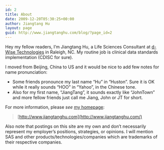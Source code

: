 ```yaml
---
id: 2
title: About
date: 2009-12-20T05:30:25+00:00
author: Jiangtang Hu
layout: page
guid: http://www.jiangtanghu.com/blog/?page_id=2
---
```

Hey my fellow readers, I&#8217;m Jiangtang Hu, a Life Sciences Consultant at <a href="http://www.d-wise.com/" target="_blank">d-Wise Technologies</a> in Raleigh, NC. My routine job is clinical data standards implementation (CDISC for sure).

I moved from Beijing, China to US and it would be nice to add few notes for name pronunciation:

  * Some friends pronounce my last name &#8220;Hu&#8221; in &#8220;Huston&#8221;. Sure it is OK while it really sounds &#8220;HOO&#8221; in &#8220;Yahoo&#8221;, in the Chinese tone.
  * Also for my first name, &#8220;JiangTang&#8221;, it sounds exactly like &#8220;JohnTown&#8221; and more fellow friends just call me Jiang, John or JT for short.

For more information, please _see_ [my homepage](http://www.jiangtanghu.com/):

> [http://www.jiangtanghu.com](http://www.jiangtanghu.com/)

Also note that postings on this site are my own and don&#8217;t necessarily represent my employer’s positions, strategies, or opinions. I will mention SAS and other products/technologies/companies which are trademarks of their respective companies.